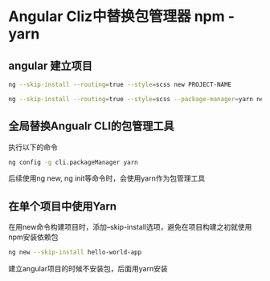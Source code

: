 # Angular Cliz中替换包管理器 npm - yarn

## angular 建立项目

``` bash
ng --skip-install --routing=true --style=scss new PROJECT-NAME

ng --skip-install --routing=true --style=scss --package-manager=yarn new PROJECT-NAME
```



## 全局替换Angualr CLI的包管理工具

执行以下的命令

```bash
ng config -g cli.packageManager yarn
```

后续使用ng new, ng init等命令时，会使用yarn作为包管理工具



## 在单个项目中使用Yarn

在用new命令构建项目时，添加–skip-install选项，避免在项目构建之初就使用npm安装依赖包

```bash
ng new --skip-install hello-world-app
```

建立angular项目的时候不安装包，后面用yarn安装

